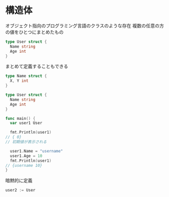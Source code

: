# 構造体
オブジェクト指向のプログラミング言語のクラスのような存在
複数の任意の方の値をひとつにまとめたもの

```go
type User struct {
  Name string
  Age int
}
```

まとめて定義することもできる
```go
type Name struct {
  X, Y int
}
```


```go
type User struct {
  Name string
  Age int
}

func main() {
  var user1 User

  fmt.Println(user1)
// { 0}
// 初期値が表示される

  user1.Name = "username"
  user1.Age = 10
  fmt.Println(user1)
// {username 10}
}
```

暗黙的に定義
```go
user2 := User
```


















